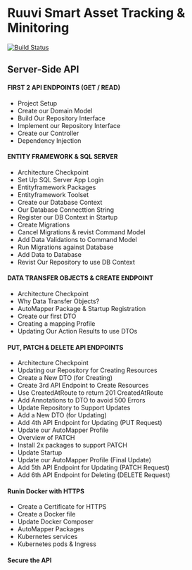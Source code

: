 # Ruuvi Smart Asset Tracking & Minitoring

[![Build Status](https://travis-ci.com/constantimi/Ruuvi-Distributed-System.svg?branch=v-0.1.dev)](https://travis-ci.com/constantimi/Ruuvi-Distributed-System)

## Server-Side API
#### FIRST 2 API ENDPOINTS (GET / READ)
- Project Setup
- Create our Domain Model
- Build Our Repository Interface
- Implement our Repository Interface
- Create our Controller
- Dependency Injection

#### ENTITY FRAMEWORK & SQL SERVER
- Architecture Checkpoint
- Set Up SQL Server App Login
- Entityframework Packages
- Entityframework Toolset
- Create our Database Context
- Our Database Connecttion String
- Register our DB Context in Startup
- Create Migrations
- Cancel Migrations & revist Command Model
- Add Data Validations to Command Model
- Run Migrations against Database
- Add Data to Database
- Revist Our Repository to use DB Context

#### DATA TRANSFER OBJECTS & CREATE ENDPOINT
- Architecture Checkpoint
- Why Data Transfer Objects?
- AutoMapper Package & Startup Registration
- Create our first DTO
- Creating a mapping Profile
- Updating Our Action Results to use DTOs

#### PUT, PATCH & DELETE API ENDPOINTS
- Architecture Checkpoint
- Updating our Repository for Creating Resources
- Create a New DTO (for Creating)
- Create 3rd API Endpoint to Create Resources
- Use CreatedAtRoute to return 201 CreatedAtRoute
- Add Annotations to DTO to avoid 500 Errors
- Update Repository to Support Updates
- Add a New DTO (for Updating)
- Add 4th API Endpoint for Updating (PUT Request)
- Update our AutoMapper Profile
- Overview of PATCH
- Install 2x packages to support PATCH
- Update Startup
- Update our AutoMapper Profile (Final Update)
- Add 5th API Endpoint for Updating (PATCH Request)
- Add 6th API Endpoint for Deleting (DELETE Request)

#### Runin Docker with HTTPS
- Create a Certificate for HTTPS
- Create a Docker file
- Update Docker Composer
- AutoMapper Packages
- Kubernetes services
- Kubernetes pods & Ingress

#### Secure the API
